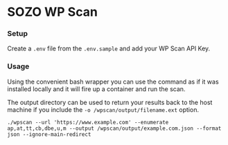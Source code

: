 # SOZO WP Scan

### Setup
Create a `.env` file from the `.env.sample` and add your WP Scan API Key.

### Usage
Using the convenient bash wrapper you can use the command as if it was installed locally and it will fire up a container and run the scan.

The output directory can be used to return your results back to the host machine if you include the `-o /wpscan/output/filename.ext` option.

`./wpscan --url 'https://www.example.com' --enumerate ap,at,tt,cb,dbe,u,m --output /wpscan/output/example.com.json --format json --ignore-main-redirect`